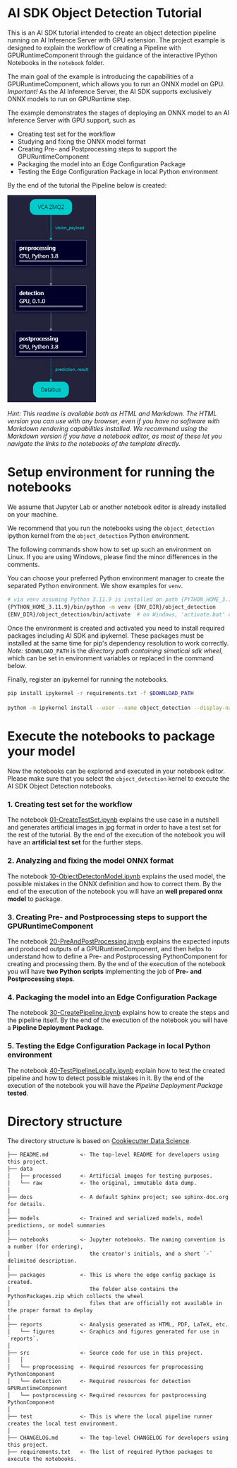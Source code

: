 <!--
SPDX-FileCopyrightText: Copyright (C) Siemens AG 2021. All Rights Reserved.

SPDX-License-Identifier: MIT
-->

# AI SDK Object Detection Tutorial

This is an AI SDK tutorial intended to create an object detection pipeline running on AI Inference Server with GPU extension.
The project example is designed to explain the workflow of creating a Pipeline with GPURuntimeComponent through the guidance of the interactive IPython Notebooks in the `notebook` folder.

The main goal of the example is introducing the capabilities of a GPURuntimeComponent, which allows you to run an ONNX model on GPU.
_Important!_ As the AI Inference Server, the AI SDK supports exclusively ONNX models to run on GPURuntime step.

The example demonstrates the stages of deploying an ONNX model to an AI Inference Server with GPU support, such as

- Creating test set for the workflow
- Studying and fixing the ONNX model format
- Creating Pre- and Postprocessing steps to support the GPURuntimeComponent
- Packaging the model into an Edge Configuration Package
- Testing the Edge Configuration Package in local Python environment

By the end of the tutorial the Pipeline below is created:

![pipeline](./docs/od-sequential.png)

_Hint: This readme is available both as HTML and Markdown. The HTML version you can use with any browser, even if you have no software with Markdown rendering capabilities installed. We recommend using the Markdown version if you have a notebook editor, as most of these let you navigate the links to the notebooks of the template directly._

# Setup environment for running the notebooks

We assume that Jupyter Lab or another notebook editor is already installed on your machine.

We recommend that you run the notebooks using the `object_detection` ipython kernel from the `object_detection` Python environment.

The following commands show how to set up such an environment on Linux.
If you are using Windows, please find the minor differences in the comments.

You can choose your preferred Python environment manager to create the separated Python environment.
We show examples for `venv`.

```bash
# via venv assuming Python 3.11.9 is installed on path {PYTHON_HOME_3.11.9}
{PYTHON_HOME_3.11.9}/bin/python -m venv {ENV_DIR}/object_detection
{ENV_DIR}/object_detection/bin/activate  # on Windows, 'activate.bat' can be found in folder 'Scripts' instead of 'bin'

```

Once the environment is created and activated you need to install required packages including AI SDK and ipykernel.
These packages must be installed at the same time for pip's dependency resolution to work correctly.
_Note:_ `$DOWNLOAD_PATH` is the _directory path containing simaticai sdk wheel_, which can be set in environment variables or replaced in the command below.

Finally, register an ipykernel for running the notebooks.

```bash
pip install ipykernel -r requirements.txt -f $DOWNLOAD_PATH

python -m ipykernel install --user --name object_detection --display-name "(Python) Object Detection"
```

# Execute the notebooks to package your model

Now the notebooks can be explored and executed in your notebook editor.
Please make sure that you select the `object_detection` kernel to execute the AI SDK Object Detection notebooks.

### 1. Creating test set for the workflow

The notebook [01-CreateTestSet.ipynb](./notebooks/01-CreateTestSet.ipynb) explains the use case in a nutshell and generates artificial images in jpg format in order to have a test set for the rest of the tutorial. By the end of the execution of the notebook you will have an **artificial test set** for the further steps.

### 2. Analyzing and fixing the model ONNX format

The notebook [10-ObjectDetectonModel.ipynb](./notebooks/10-ObjectDetectionModel.ipynb) explains the used model, the possible mistakes in the ONNX definition and how to correct them. By the end of the execution of the notebook you will have an **well prepared onnx model** to package.

### 3. Creating Pre- and Postprocessing steps to support the GPURuntimeComponent

The notebook [20-PreAndPostProcessing.ipynb](./notebooks/20-PreAndPostProcessing.ipynb) explains the expected inputs and produced outputs of a GPURuntimeComponent, and then helps to understand how to define a Pre- and Postprocessing PythonComponent for creating and processing them. By the end of the execution of the notebook you will have **two Python scripts** implementing the job of **Pre- and Postprocessing steps**.

### 4. Packaging the model into an Edge Configuration Package

The notebook [30-CreatePipeline.ipynb](./notebooks/30-CreatePipeline.ipynb) explains how to create the steps and the pipeline itself. By the end of the execution of the notebook you will have a **Pipeline Deployment Package**.

### 5. Testing the Edge Configuration Package in local Python environment

The notebook [40-TestPipelineLocally.ipynb](./notebooks/40-TestPipelineLocally.ipynb) explain how to test the created pipeline and how to detect possible mistakes in it. By the end of the execution of the notebook you will have the _Pipeline Deployment Package_ **tested**.

# Directory structure

The directory structure is based on [Cookiecutter Data Science](https://drivendata.github.io/cookiecutter-data-science/).

```text
├── README.md          <- The top-level README for developers using this project.
├── data
│   ├── processed      <- Artificial images for testing purposes.
│   └── raw            <- The original, immutable data dump.
│
├── docs               <- A default Sphinx project; see sphinx-doc.org for details.
│
├── models             <- Trained and serialized models, model predictions, or model summaries
│
├── notebooks          <- Jupyter notebooks. The naming convention is a number (for ordering),
│                         the creator's initials, and a short `-` delimited description.
│
├── packages           <- This is where the edge config package is created.
│                         The folder also contains the PythonPackages.zip which collects the wheel
│                         files that are officially not available in the proper format to deploy
│
├── reports            <- Analysis generated as HTML, PDF, LaTeX, etc.
│   └── figures        <- Graphics and figures generated for use in `reports`.
│
├── src                <- Source code for use in this project.
│   │
│   └── preprocessing  <- Required resources for preprocessing  PythonComponent
│   └── detection      <- Required resources for detection GPURuntimeComponent
│   └── postprocessing <- Required resources for postprocessing PythonComponent
│
├── test               <- This is where the local pipeline runner creates the local test environment.
│
├── CHANGELOG.md       <- The top-level CHANGELOG for developers using this project.
├── requirements.txt   <- The list of required Python packages to execute the notebooks.
```
